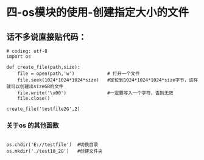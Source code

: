 # 四-os模块的使用-创建指定大小的文件



## 话不多说直接贴代码：

```
# coding: utf-8
import os

def create_file(path,size):
    file = open(path,'w')            # 打开一个文件
    file.seek(1024*1024*1024*size)   #定位到1024*1024*1024*size字节，这样就可以创建出sizeGB的文件
    file.write('\x00')               #一定要写入一个字符，否则无效
    file.close()

create_file('testfile2G',2)         

```

###  关于os 的其他函数

```

os.chdir('E://testfile')  #切换目录
os.mkdir('./test10_2G')   #创建文件夹

```

